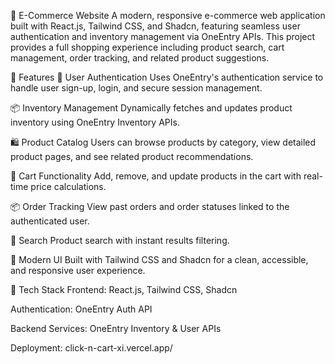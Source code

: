 🛒 E-Commerce Website
A modern, responsive e-commerce web application built with React.js, Tailwind CSS, and Shadcn, featuring seamless user authentication and inventory management via OneEntry APIs. This project provides a full shopping experience including product search, cart management, order tracking, and related product suggestions.

🚀 Features
🔐 User Authentication
Uses OneEntry's authentication service to handle user sign-up, login, and secure session management.

📦 Inventory Management
Dynamically fetches and updates product inventory using OneEntry Inventory APIs.

🛍️ Product Catalog
Users can browse products by category, view detailed product pages, and see related product recommendations.

🛒 Cart Functionality
Add, remove, and update products in the cart with real-time price calculations.

📦 Order Tracking
View past orders and order statuses linked to the authenticated user.

🔎 Search
Product search with instant results filtering.

💅 Modern UI
Built with Tailwind CSS and Shadcn for a clean, accessible, and responsive user experience.

🧱 Tech Stack
Frontend: React.js, Tailwind CSS, Shadcn

Authentication: OneEntry Auth API

Backend Services: OneEntry Inventory & User APIs

Deployment: click-n-cart-xi.vercel.app/
